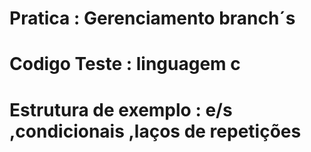 # Pratica : Gerenciamento branch´s
# Codigo Teste : linguagem c
# Estrutura de exemplo : e/s ,condicionais ,laços de repetições
